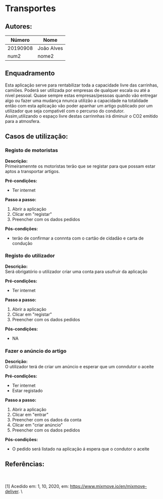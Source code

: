 # Transportes



## Autores:

| Número | Nome |
|--------|------|
|  20190908 | João Alves |
|  num2  | nome2 |

## Enquadramento
Esta aplicação serve para rentabilizar toda a capacidade livre das carrinhas, camiões. Poderá ser utilizada por empresas de qualquer escala ou até a nivel pessoal.
Quase sempre estas empresas/pessoas quando vão entregar algo ou fazer uma mudança nnunca utilizão a capacidade na totalidade então com esta aplicação vão poder apanhar um artigo publicado por um utilizador que seja compativél com o percurso do condutor.
Assim,utilizando o espaço livre destas carrinnhas  irá diminuir o CO2 emitido para a atmosfera.

## Casos de utilização:

### Registo de motoristas
**Descrição:** \
Primeiramennte os motoristas terão que se registar para que possam estar aptos a transportar artigos.

**Pré-condições:**
- Ter internet 

**Passo a passo:**
1. Abrir a aplicação
2. Clicar em "registar"
3. Preencher com os dados pedidos

**Pós-condições:**
- terão de confirmar a connnta com o cartão de cidadão e carta de condução 

### Registo  do utilizador
**Descrição:** \
Será obrigatório o utilizador criar uma conta para usufruir da aplicação

**Pré-condições:**
- Ter internet 

**Passo a passo:**
1. Abrir a aplicação
2. Clicar em "registar"
3. Preencher com os dados pedidos

**Pós-condições:**
- NA

### Fazer o anúncio do artigo
**Descrição:** \
O utilizador terá de criar um anúncio e esperar que um conndutor o aceite 

**Pré-condições:**
- Ter internet
- Estar registado

**Passo a passo:**
1. Abrir a aplicação 
2. Clicar em "entrar" 
3. Preencher com os dados da conta 
4. Clicar em "criar anúncio" 
5. Preencher com os dados pedidos 

**Pós-condições:**
- O pedido será listado na aplicação á espera que o condutor o aceite

## Referências:
\
\
[1] Acedido em: 1, 10, 2020, em: https://www.mixmove.io/en/mixmove-deliver. \

